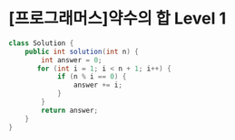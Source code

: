 # [프로그래머스]약수의 합 Level 1

```java
class Solution {
    public int solution(int n) {
        int answer = 0;
       for (int i = 1; i < n + 1; i++) {
			if (n % i == 0) {
				answer += i;
			}
		}
        return answer;
    }
}
```